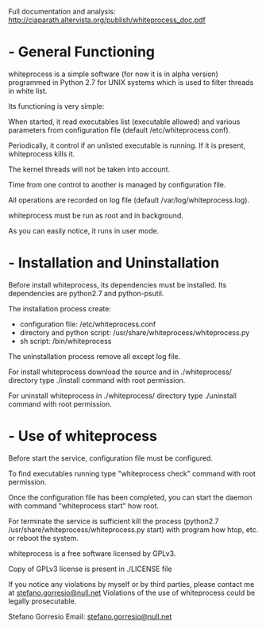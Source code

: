
Full documentation and analysis:   http://ciaparath.altervista.org/publish/whiteprocess_doc.pdf



# - General Functioning

whiteprocess is a simple software (for now it is in alpha version) programmed in Python 2.7 for UNIX systems which is used to filter threads in white list.


Its functioning is very simple:

When started, it read executables list (executable allowed) and various parameters from configuration file (default /etc/whiteprocess.conf).

Periodically, it control if an unlisted executable is running. If it is present, whiteprocess kills it.

The kernel threads will not be taken into account.

Time from one control to another is managed by configuration file.

All operations are recorded on log file (default /var/log/whiteprocess.log).

whiteprocess must be run as root and in background.

As you can easily notice, it runs in user mode.




# - Installation and Uninstallation

Before install whiteprocess, its dependencies must be installed.
Its dependencies are python2.7 and python-psutil.

The installation process create:
 - configuration file: /etc/whiteprocess.conf
 - directory and python script: /usr/share/whiteprocess/whiteprocess.py
 - sh script: /bin/whiteprocess

The uninstallation process remove all except log file.


For install whiteprocess download the source and in ./whiteprocess/ directory type ./install command with root permission.

For uninstall whiteprocess in ./whiteprocess/ directory type ./uninstall command with root permission.




# - Use of whiteprocess

Before start the service, configuration file must be configured.

To find executables running type "whiteprocess check" command with root permission.

Once the configuration file has been completed, you can start the daemon
with command "whiteprocess start" how root.

For terminate the service is sufficient kill the process (python2.7 /usr/share/whiteprocess/whiteprocess.py start) with program how htop, etc. or reboot the system.





whiteprocess is a free software licensed by GPLv3.

Copy of GPLv3 license is present in ./LICENSE file


If you notice any violations by myself or by third parties, please contact me at stefano.gorresio@null.net
Violations of the use of whiteprocess could be legally prosecutable.



Stefano Gorresio
Email: stefano.gorresio@null.net
